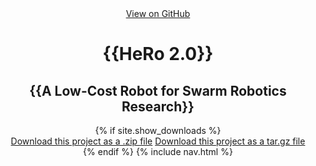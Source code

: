 <!-- HEADER -->
<div id="header_wrap" class="outer">
    <header class="inner">
      <a id="forkme_banner" href="{{https://github.com/verlab/hero_common}}">View on GitHub</a>
      <h1 id="project_title">{{HeRo 2.0}}</h1>
      <h2 id="project_tagline">{{A Low-Cost Robot for Swarm Robotics Research}}</h2>
      {% if site.show_downloads %}
        <section id="downloads">
          <a class="zip_download_link" href="{{https://github.com/verlab/hero_common/archive/refs/heads/master.zip}}">Download this project as a .zip file</a>
          <a class="tar_download_link" href="{{https://github.com/verlab/hero_common/archive/refs/heads/master.tar.gz}}">Download this project as a tar.gz file</a>
        </section>
      {% endif %}
      {% include nav.html %}
    </header>
</div>
